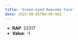 ```yaml
---
title: 'Green-eyed Awesome Face'
date: 2025-08-05T00:00:00Z
---
```

- **RAP**: 22317
- **Value**: -1
